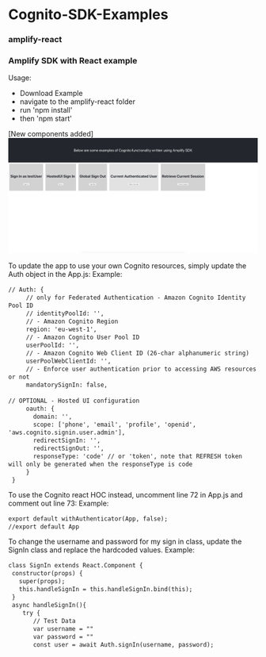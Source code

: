 # Cognito-SDK-Examples

### amplify-react
### Amplify SDK with React example


Usage:
- Download Example
- navigate to the amplify-react folder
- run 'npm install'
- then 'npm start'

[New components added]
![APP UI](./README_Images/UI.jpg?raw=true "Title")

To update the app to use your own Cognito resources, simply update the Auth object in the App.js:
Example:
 ~~~
// Auth: {
      // only for Federated Authentication - Amazon Cognito Identity Pool ID
      // identityPoolId: '',
      // - Amazon Cognito Region
      region: 'eu-west-1',
      // - Amazon Cognito User Pool ID
      userPoolId: '',
      // - Amazon Cognito Web Client ID (26-char alphanumeric string)
      userPoolWebClientId: '',
      // - Enforce user authentication prior to accessing AWS resources or not
      mandatorySignIn: false,

// OPTIONAL - Hosted UI configuration
	  oauth: {
		domain: '',
		scope: ['phone', 'email', 'profile', 'openid', 'aws.cognito.signin.user.admin'],
		redirectSignIn: '',
		redirectSignOut: '',
		responseType: 'code' // or 'token', note that REFRESH token will only be generated when the responseType is code
	  }
  }
~~~

To use the Cognito react HOC instead, uncomment line 72 in App.js and comment out line 73:
Example:
 ~~~
export default withAuthenticator(App, false);
//export default App
~~~

To change the username and password for my sign in class, update the SignIn class and replace the hardcoded values.
Example:
 ~~~
class SignIn extends React.Component {
  constructor(props) {
    super(props);
    this.handleSignIn = this.handleSignIn.bind(this);
  }
  async handleSignIn(){
     try {
		// Test Data
		var username = ""
		var password = ""
        const user = await Auth.signIn(username, password);
 ~~~
